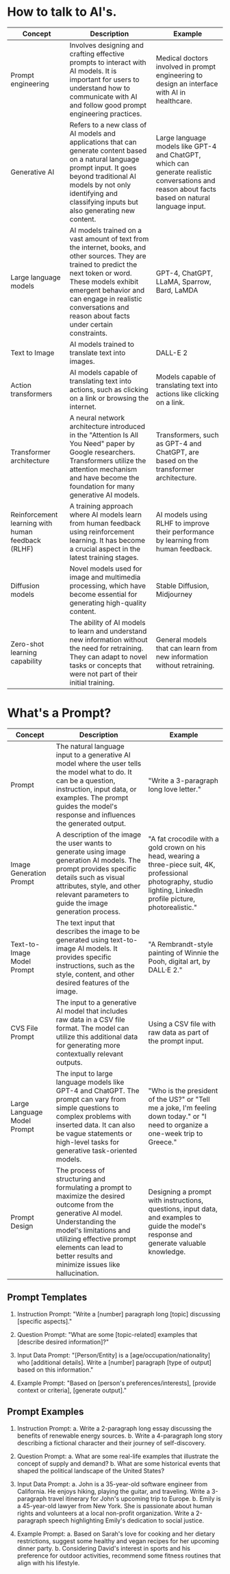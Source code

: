 # How to talk to AI's.

| Concept | Description | Example |
| --- | --- | --- |
| Prompt engineering | Involves designing and crafting effective prompts to interact with AI models. It is important for users to understand how to communicate with AI and follow good prompt engineering practices. | Medical doctors involved in prompt engineering to design an interface with AI in healthcare. |
| Generative AI | Refers to a new class of AI models and applications that can generate content based on a natural language prompt input. It goes beyond traditional AI models by not only identifying and classifying inputs but also generating new content. | Large language models like GPT-4 and ChatGPT, which can generate realistic conversations and reason about facts based on natural language input. |
| Large language models | AI models trained on a vast amount of text from the internet, books, and other sources. They are trained to predict the next token or word. These models exhibit emergent behavior and can engage in realistic conversations and reason about facts under certain constraints. | GPT-4, ChatGPT, LLaMA, Sparrow, Bard, LaMDA |
| Text to Image | AI models trained to translate text into images. | DALL-E 2 |
| Action transformers | AI models capable of translating text into actions, such as clicking on a link or browsing the internet. | Models capable of translating text into actions like clicking on a link. |
| Transformer architecture | A neural network architecture introduced in the "Attention Is All You Need" paper by Google researchers. Transformers utilize the attention mechanism and have become the foundation for many generative AI models. | Transformers, such as GPT-4 and ChatGPT, are based on the transformer architecture. |
| Reinforcement learning with human feedback (RLHF) | A training approach where AI models learn from human feedback using reinforcement learning. It has become a crucial aspect in the latest training stages. | AI models using RLHF to improve their performance by learning from human feedback. |
| Diffusion models | Novel models used for image and multimedia processing, which have become essential for generating high-quality content. | Stable Diffusion, Midjourney |
| Zero-shot learning capability | The ability of AI models to learn and understand new information without the need for retraining. They can adapt to novel tasks or concepts that were not part of their initial training. | General models that can learn from new information without retraining. |

# What's a Prompt?

| Concept | Description | Example |
| --- | --- | --- |
| Prompt | The natural language input to a generative AI model where the user tells the model what to do. It can be a question, instruction, input data, or examples. The prompt guides the model's response and influences the generated output. | "Write a 3-paragraph long love letter." |
| Image Generation Prompt | A description of the image the user wants to generate using image generation AI models. The prompt provides specific details such as visual attributes, style, and other relevant parameters to guide the image generation process. | "A fat crocodile with a gold crown on his head, wearing a three-piece suit, 4K, professional photography, studio lighting, LinkedIn profile picture, photorealistic." |
| Text-to-Image Model Prompt | The text input that describes the image to be generated using text-to-image AI models. It provides specific instructions, such as the style, content, and other desired features of the image. | "A Rembrandt-style painting of Winnie the Pooh, digital art, by DALL·E 2." |
| CVS File Prompt | The input to a generative AI model that includes raw data in a CSV file format. The model can utilize this additional data for generating more contextually relevant outputs. | Using a CSV file with raw data as part of the prompt input. |
| Large Language Model Prompt | The input to large language models like GPT-4 and ChatGPT. The prompt can vary from simple questions to complex problems with inserted data. It can also be vague statements or high-level tasks for generative task-oriented models. | "Who is the president of the US?" or "Tell me a joke, I'm feeling down today." or "I need to organize a one-week trip to Greece." |
| Prompt Design | The process of structuring and formulating a prompt to maximize the desired outcome from the generative AI model. Understanding the model's limitations and utilizing effective prompt elements can lead to better results and minimize issues like hallucination. | Designing a prompt with instructions, questions, input data, and examples to guide the model's response and generate valuable knowledge. |

## Prompt Templates
1.  Instruction Prompt: "Write a \[number\] paragraph long \[topic\] discussing \[specific aspects\]."
    
2.  Question Prompt: "What are some \[topic-related\] examples that \[describe desired information\]?"
    
3.  Input Data Prompt: "\[Person/Entity\] is a \[age/occupation/nationality\] who \[additional details\]. Write a \[number\] paragraph \[type of output\] based on this information."
    
4.  Example Prompt: "Based on \[person's preferences/interests\], \[provide context or criteria\], \[generate output\]."

## Prompt Examples
1. Instruction Prompt:
   a. Write a 2-paragraph long essay discussing the benefits of renewable energy sources.
   b. Write a 4-paragraph long story describing a fictional character and their journey of self-discovery.

2. Question Prompt:
   a. What are some real-life examples that illustrate the concept of supply and demand?
   b. What are some historical events that shaped the political landscape of the United States?

3. Input Data Prompt:
   a. John is a 35-year-old software engineer from California. He enjoys hiking, playing the guitar, and traveling. Write a 3-paragraph travel itinerary for John's upcoming trip to Europe.
   b. Emily is a 45-year-old lawyer from New York. She is passionate about human rights and volunteers at a local non-profit organization. Write a 2-paragraph speech highlighting Emily's dedication to social justice.

4. Example Prompt:
   a. Based on Sarah's love for cooking and her dietary restrictions, suggest some healthy and vegan recipes for her upcoming dinner party.
   b. Considering David's interest in sports and his preference for outdoor activities, recommend some fitness routines that align with his lifestyle.
